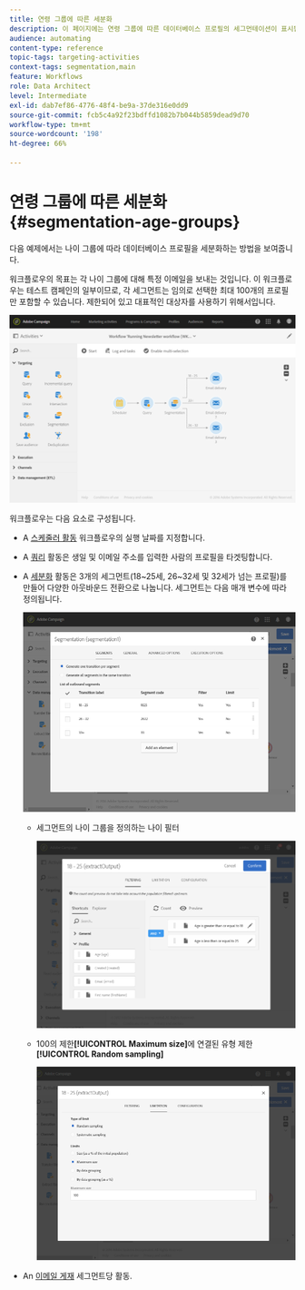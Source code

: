 ```yaml
---
title: 연령 그룹에 따른 세분화
description: 이 페이지에는 연령 그룹에 따른 데이터베이스 프로필의 세그먼테이션이 표시됩니다. 워크플로우의 목표는 각 나이 그룹에 대해 특정 이메일을 보내는 것입니다.
audience: automating
content-type: reference
topic-tags: targeting-activities
context-tags: segmentation,main
feature: Workflows
role: Data Architect
level: Intermediate
exl-id: dab7ef86-4776-48f4-be9a-37de316e0dd9
source-git-commit: fcb5c4a92f23bdffd1082b7b044b5859dead9d70
workflow-type: tm+mt
source-wordcount: '198'
ht-degree: 66%

---
```


# 연령 그룹에 따른 세분화 {#segmentation-age-groups}

다음 예제에서는 나이 그룹에 따라 데이터베이스 프로필을 세분화하는 방법을 보여줍니다.

워크플로우의 목표는 각 나이 그룹에 대해 특정 이메일을 보내는 것입니다. 이 워크플로우는 테스트 캠페인의 일부이므로, 각 세그먼트는 임의로 선택한 최대 100개의 프로필만 포함할 수 있습니다. 제한되어 있고 대표적인 대상자를 사용하기 위해서입니다. 

![](assets/wkf_segment_example_4.png)

워크플로우는 다음 요소로 구성됩니다.

* A [스케줄러 활동](../../automating/using/segmentation.md) 워크플로우의 실행 날짜를 지정합니다.
* A [쿼리](../../automating/using/query.md) 활동은 생일 및 이메일 주소를 입력한 사람의 프로필을 타겟팅합니다.
* A [세분화](../../automating/using/segmentation.md) 활동은 3개의 세그먼트(18~25세, 26~32세 및 32세가 넘는 프로필)를 만들어 다양한 아웃바운드 전환으로 나눕니다. 세그먼트는 다음 매개 변수에 따라 정의됩니다.

  ![](assets/wkf_segment_example_3.png)

   * 세그먼트의 나이 그룹을 정의하는 나이 필터

     ![](assets/wkf_segment_new_segment.png)

   * 100의 제한&#x200B;**[!UICONTROL Maximum size]**&#x200B;에 연결된 유형 제한&#x200B;**[!UICONTROL Random sampling]**

     ![](assets/wkf_segment_example_1.png)

* An [이메일 게재](../../automating/using/email-delivery.md) 세그먼트당 활동.
